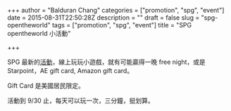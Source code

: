+++
author = "Balduran Chang"
categories = ["promotion", "spg", "event"]
date = 2015-08-31T22:50:28Z
description = ""
draft = false
slug = "spg-opentheworld"
tags = ["promotion", "spg", "event"]
title = "SPG opentheworld 小活動"

+++


SPG 最新的[活動][opentheworld]，線上玩玩小遊戲，就有可能贏得一晚 free night，或是 Starpoint，AE gift card, Amazon gift card。

Gift Card 是美國居民限定。

活動到 9/30 止，每天可以玩一次，三分鐘，挺划算。

[opentheworld]: https://www.spgpromos.com/opentheworld/

